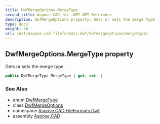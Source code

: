 ```yaml
---
title: DwfMergeOptions.MergeType
second_title: Aspose.CAD for .NET API Reference
description: DwfMergeOptions property. Gets or sets the merge type
type: docs
weight: 30
url: /net/aspose.cad.fileformats.dwf/dwfmergeoptions/mergetype/
---
```

## DwfMergeOptions.MergeType property

Gets or sets the merge type.

```csharp
public DwfMergeType MergeType { get; set; }
```

### See Also

* enum [DwfMergeType](../../dwfmergetype/)
* class [DwfMergeOptions](../)
* namespace [Aspose.CAD.FileFormats.Dwf](../../../aspose.cad.fileformats.dwf/)
* assembly [Aspose.CAD](../../../)


